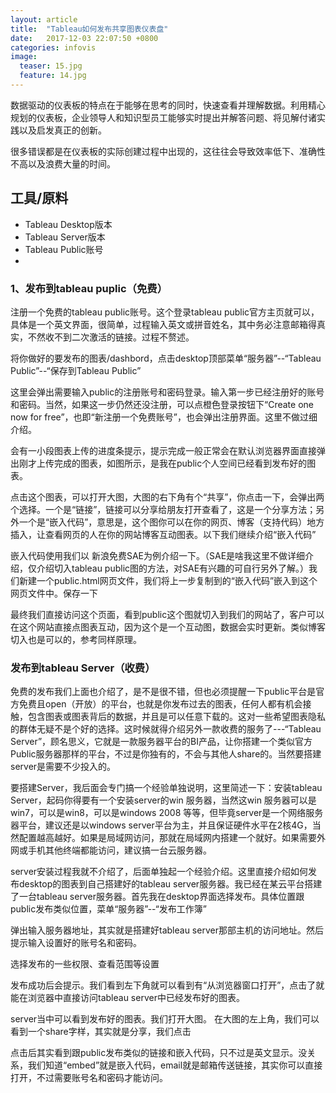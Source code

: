 ```yaml
---
layout: article
title:  "Tableau如何发布共享图表仪表盘"
date:   2017-12-03 22:07:50 +0800
categories: infovis 
image:
  teaser: 15.jpg
  feature: 14.jpg
---
```


数据驱动的仪表板的特点在于能够在思考的同时，快速查看并理解数据。利用精心规划的仪表板，企业领导人和知识型员工能够实时提出并解答问题、将见解付诸实践以及启发真正的创新。

很多错误都是在仪表板的实际创建过程中出现的，这往往会导致效率低下、准确性不高以及浪费大量的时间。

## 工具/原料
- Tableau Desktop版本
- Tableau Server版本
- Tableau Public账号
- 

###  1、发布到tableau puplic（免费）
注册一个免费的tableau public账号。这个登录tableau public官方主页就可以，具体是一个英文界面，很简单，过程输入英文或拼音姓名，其中务必注意邮箱得真实，不然收不到二次激活的链接。过程不赘述。

将你做好的要发布的图表/dashbord，点击desktop顶部菜单“服务器”--“Tableau Public”--“保存到Tableau Public”

这里会弹出需要输入public的注册账号和密码登录。输入第一步已经注册好的账号和密码。当然，如果这一步仍然还没注册，可以点橙色登录按钮下“Create one now for free”，也即“新注册一个免费账号”，也会弹出注册界面。这里不做过细介绍。

会有一小段图表上传的进度条提示，提示完成一般正常会在默认浏览器界面直接弹出刚才上传完成的图表，如图所示，是我在public个人空间已经看到发布好的图表。

点击这个图表，可以打开大图，大图的右下角有个“共享”，你点击一下，会弹出两个选择。一个是“链接”，链接可以分享给朋友打开查看了，这是一个分享方法；另外一个是“嵌入代码”，意思是，这个图你可以在你的网页、博客（支持代码）地方插入，让查看网页的人在你的网站博客互动图表。以下我们继续介绍“嵌入代码”

嵌入代码使用我们以 新浪免费SAE为例介绍一下。（SAE是啥我这里不做详细介绍，仅介绍切入tableau public图的方法，对SAE有兴趣的可自行另外了解。）我们新建一个public.html网页文件，我们将上一步复制到的“嵌入代码”嵌入到这个网页文件中。保存一下


最终我们直接访问这个页面，看到public这个图就切入到我们的网站了，客户可以在这个网站直接点图表互动，因为这个是一个互动图，数据会实时更新。类似博客切入也是可以的，参考同样原理。

### 发布到tableau Server（收费）
免费的发布我们上面也介绍了，是不是很不错，但也必须提醒一下public平台是官方免费且open（开放）的平台，也就是你发布过去的图表，任何人都有机会接触，包含图表或图表背后的数据，并且是可以任意下载的。这对一些希望图表隐私的群体无疑不是个好的选择。这时候就得介绍另外一款收费的服务了---“Tableau Server”，顾名思义，它就是一款服务器平台的BI产品，让你搭建一个类似官方Public服务器那样的平台，不过是你独有的，不会与其他人share的。当然要搭建server是需要不少投入的。

要搭建Server，我后面会专门搞一个经验单独说明，这里简述一下：安装tableau Server，起码你得要有一个安装server的win 服务器，当然这win 服务器可以是 win7，可以是win8，可以是windows 2008 等等，但毕竟server是一个网络服务器平台，建议还是以windows server平台为主，并且保证硬件水平在2核4G，当然配置越高越好。如果是局域网访问，那就在局域网内搭建一个就好。如果需要外网或手机其他终端都能访问，建议搞一台云服务器。

server安装过程我就不介绍了，后面单独起一个经验介绍。这里直接介绍如何发布desktop的图表到自己搭建好的tableau server服务器。我已经在某云平台搭建了一台tableau server服务器。首先我在desktop界面选择发布。具体位置跟public发布类似位置，菜单“服务器”--“发布工作簿”

弹出输入服务器地址，其实就是搭建好tableau server那部主机的访问地址。然后提示输入设置好的账号名和密码。

选择发布的一些权限、查看范围等设置

发布成功后会提示。我们看到左下角就可以看到有“从浏览器窗口打开”，点击了就能在浏览器中直接访问tableau server中已经发布好的图表。

server当中可以看到发布好的图表。我们打开大图。
在大图的左上角，我们可以看到一个share字样，其实就是分享，我们点击

点击后其实看到跟public发布类似的链接和嵌入代码，只不过是英文显示。没关系，我们知道“embed”就是嵌入代码，email就是邮箱传送链接，其实你可以直接打开，不过需要账号名和密码才能访问。

